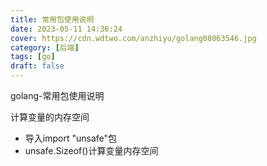 ```yaml
---
title: 常用包使用说明
date: 2023-05-11 14:36:24
cover: https://cdn.wdtwo.com/anzhiyu/golang08063546.jpg
category: [后端]
tags: [go]
draft: false
---
```

golang-常用包使用说明
<!--more-->

计算变量的内存空间
- 导入import "unsafe"包
- unsafe.Sizeof()计算变量内存空间

